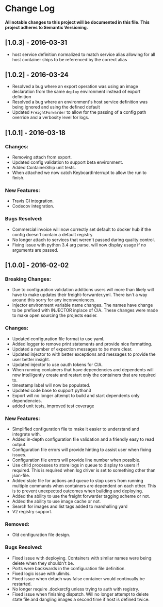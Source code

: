 # Change Log
#### All notable changes to this project will be documented in this file. This project adheres to Semantic Versioning.

## [1.0.3] - 2016-03-31
* host service definition normalized to match service alias allowing for all host container ships to be 
  referenced by the correct alias

## [1.0.2] - 2016-03-24
* Resolved a bug where an export operation was using an image declaration from the same `deploy` environment 
  instead of export definition
* Resolved a bug where an environment's host service definition was being ignored and using the defined default
* Updated `FreightForwarder` to allow for the passing of a config path override and a verbosity level for logs.

## [1.0.1] - 2016-03-18

### Changes:
* Removing attach from export.
* Updated config validation to support beta environment.
* Added ContainerShip unit tests.
* When attached we now catch KeyboardInterrupt to allow the run to finish.

### New Features:
* Travis CI integration.
* Codecov integration.

### Bugs Resolved:
* Commercial invoice will now correctly set default to docker hub if the config doesn't contain a default registry.
* No longer attach to services that weren't passed during quality control.
* Fixing issue with python 3.4 arg parse. will now display usage if no arguments are passed.

## [1.0.0] - 2016-02-02

### Breaking Changes:
* Due to configuration validation additions users will more than likely will have
to make updates their freight-forwarder.yml. There isn't a way around this sorry for
any inconveniences.
* Injector environment variable name changes.  The names have change to be prefixed with INJECTOR inplace of CIA.  These
 changes were made to make open sourcing the projects easier.

### Changes:
* Updated configuration file format to use yaml.
* Added logger to remove print statements and provide nice formatting.
* Updated a number of expection messages to be more clear.
* Updated injector to with better exceptions and messages to provide the user
better insight.
* Updated injector to use oauth tokens for CIA.
* When running containers that have dependencies and dependents will now intelligently
create and restart only the containers that are required to.
* timestamp label will now be populated.
* Updated code base to support python3
* Export will no longer attempt to build and start dependents only dependencies.
* added unit tests, improved test coverage

### New Features:
* Simplified configuration file to make it easier to understand and integrate with.
* Added in-depth configuration file validation and a friendly easy to read output.
* Configuration file errors will provide hinting to assist user when fixing issues.
* Configuration file errors will provide line number when possible.
* Use child processes to store logs in queue to display to users if required. This
is required when log driver is set to something other than json-file.
* Added state file for actions and queue to stop users from running multiple commands
when containers are dependent on each other.  This is to prevent unexpected outcomes
when building and deploying.
* Added the ability to use the freight forwarder tagging scheme or not.
* Added the ability to use image cache or not.
* Search for images and list tags added to marshalling yard
* V2 registry support.

### Removed:
* Old configuration file design.

### Bugs Resolved:
* Fixed issue with deploying.  Containers with similar names were being delete
when they shouldn't be.
* Ports were backwards in the configuration file definition.
* Fixed logic issue with ulimits.
* Fixed issue when detach was false container would continually be restarted.
* No longer require .dockercfg unless trying to auth with registry.
* Fixed issue when finishing dispatch.  Will no longer attempt to delete state file
and dangling images a second time if host is defined twice.
